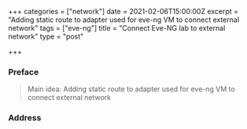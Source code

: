 +++
categories = ["network"]
date = 2021-02-06T15:00:00Z
excerpt = "Adding static route to adapter used for eve-ng VM to connect external network"
tags = ["eve-ng"]
title = "Connect Eve-NG lab to external network"
type = "post"

+++
### Preface

> Main idea: Adding static route to adapter used for eve-ng VM to connect external network

### Address